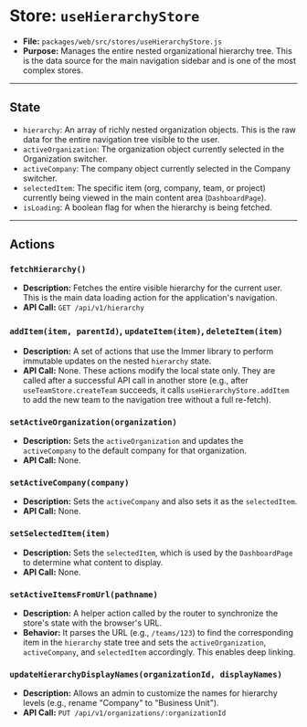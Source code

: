 # Store: `useHierarchyStore`

*   **File:** `packages/web/src/stores/useHierarchyStore.js`
*   **Purpose:** Manages the entire nested organizational hierarchy tree. This is the data source for the main navigation sidebar and is one of the most complex stores.

---

## State

*   `hierarchy`: An array of richly nested organization objects. This is the raw data for the entire navigation tree visible to the user.
*   `activeOrganization`: The organization object currently selected in the Organization switcher.
*   `activeCompany`: The company object currently selected in the Company switcher.
*   `selectedItem`: The specific item (org, company, team, or project) currently being viewed in the main content area (`DashboardPage`).
*   `isLoading`: A boolean flag for when the hierarchy is being fetched.

---

## Actions

### `fetchHierarchy()`
*   **Description:** Fetches the entire visible hierarchy for the current user. This is the main data loading action for the application's navigation.
*   **API Call:** `GET /api/v1/hierarchy`

### `addItem(item, parentId)`, `updateItem(item)`, `deleteItem(item)`
*   **Description:** A set of actions that use the Immer library to perform immutable updates on the nested `hierarchy` state.
*   **API Call:** None. These actions modify the local state only. They are called after a successful API call in another store (e.g., after `useTeamStore.createTeam` succeeds, it calls `useHierarchyStore.addItem` to add the new team to the navigation tree without a full re-fetch).

### `setActiveOrganization(organization)`
*   **Description:** Sets the `activeOrganization` and updates the `activeCompany` to the default company for that organization.
*   **API Call:** None.

### `setActiveCompany(company)`
*   **Description:** Sets the `activeCompany` and also sets it as the `selectedItem`.
*   **API Call:** None.

### `setSelectedItem(item)`
*   **Description:** Sets the `selectedItem`, which is used by the `DashboardPage` to determine what content to display.
*   **API Call:** None.

### `setActiveItemsFromUrl(pathname)`
*   **Description:** A helper action called by the router to synchronize the store's state with the browser's URL.
*   **Behavior:** It parses the URL (e.g., `/teams/123`) to find the corresponding item in the `hierarchy` state tree and sets the `activeOrganization`, `activeCompany`, and `selectedItem` accordingly. This enables deep linking.

### `updateHierarchyDisplayNames(organizationId, displayNames)`
*   **Description:** Allows an admin to customize the names for hierarchy levels (e.g., rename "Company" to "Business Unit").
*   **API Call:** `PUT /api/v1/organizations/:organizationId` 